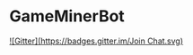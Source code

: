 # GameMinerBot
[![Gitter](https://badges.gitter.im/Join Chat.svg)](https://gitter.im/DeadMerc/GameMinerBot?utm_source=badge&utm_medium=badge&utm_campaign=pr-badge&utm_content=badge)